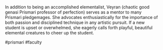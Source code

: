 In addition to being an accomplished elementalist, Veyran (chaotic good genasi Prismari professor of perfection) serves as a mentor to many Prismari pledgemages. She advocates enthusiastically for the importance of both passion and disciplined technique in any artistic pursuit. If a new student is upset or overwhelmed, she eagerly calls forth playful, beautiful elemental creatures to cheer up the student.

#prismari
#faculty
